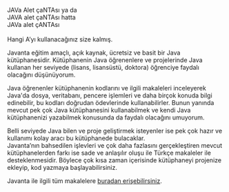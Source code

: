 JAVa Alet çaNTAsı ya da<br>
JAVA alet çaNTAsı hatta<br>
JAVa alet çANTAsı<br>
<br>
Hangi A’yı kullanacağınız size kalmış.<br>

Javanta eğitim amaçlı, açık kaynak, ücretsiz ve basit bir Java kütüphanesidir. Kütüphanenin Java öğrenenlere ve projelerinde Java kullanan her seviyede (lisans, lisansüstü, doktora) öğrenciye faydalı olacağını düşünüyorum.<br>

Java öğrenenler kütüphanenin kodlarını ve ilgili makaleleri inceleyerek Java'da dosya, veritabanı, pencere işlemleri ve daha birçok konuda bilgi edinebilir, bu kodları doğrudan ödevlerinde kullanabilirler. Bunun yanında mevcut pek çok Java kütüphanesini kullanabilmek ve kendi Java kütüphanenizi yazabilmek konusunda da faydalı olacağını umuyorum.<br>

Belli seviyede Java bilen ve proje geliştirmek isteyenler ise pek çok hazır ve kullanımı kolay aracı bu kütüphanede bulacaklar.<br>
Javanta’nın bahsedilen işlevleri ve çok daha fazlasını gerçekleştiren mevcut kütüphanelerden farkı ise sade ve anlaşılır oluşu ile Türkçe makaleler ile desteklenmesidir. Böylece çok kısa zaman içerisinde kütüphaneyi projenize ekleyip, kod yazmaya başlayabilirsiniz.<br>

Javanta ile ilgili tüm makalelere <a href='http://www.hrzafer.com/javanta'>buradan erişebilirsiniz</a>.<br>
